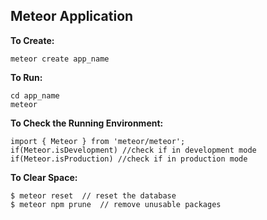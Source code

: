 ## Meteor Application  
**To Create:**  
```
meteor create app_name  
```
**To Run:**  
```
cd app_name
meteor 
```
**To Check the Running Environment:**
```
import { Meteor } from 'meteor/meteor';
if(Meteor.isDevelopment) //check if in development mode
if(Meteor.isProduction) //check if in production mode
```
**To Clear Space:**  
```
$ meteor reset  // reset the database
$ meteor npm prune  // remove unusable packages
```
